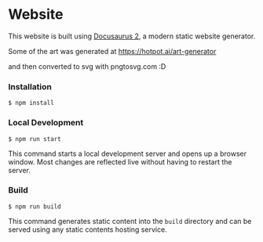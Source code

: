 # Website

This website is built using [Docusaurus 2](https://docusaurus.io/),
a modern static website generator.

Some of the art was generated at
https://hotpot.ai/art-generator

and then converted to svg with pngtosvg.com :D

### Installation

```
$ npm install
```

### Local Development

```
$ npm run start
```

This command starts a local development server and opens up a browser window.
Most changes are reflected live without having to restart the server.

### Build

```
$ npm run build
```

This command generates static content into the `build` directory and
can be served using any static contents hosting service.
